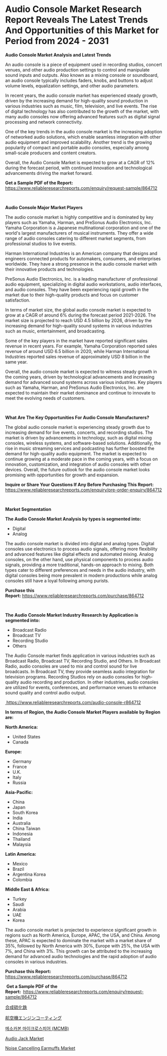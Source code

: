 <p><h1>Audio Console Market Research Report Reveals The Latest Trends And Opportunities of this Market for Period from 2024 - 2031</h1></p><p><strong>Audio Console Market Analysis and Latest Trends</strong></p>
<p><p>An audio console is a piece of equipment used in recording studios, concert venues, and other audio production settings to control and manipulate sound inputs and outputs. Also known as a mixing console or soundboard, an audio console typically includes faders, knobs, and buttons to adjust volume levels, equalization settings, and other audio parameters.</p><p>In recent years, the audio console market has experienced steady growth, driven by the increasing demand for high-quality sound production in various industries such as music, film, television, and live events. The rise of digital technology has also contributed to the growth of the market, with many audio consoles now offering advanced features such as digital signal processing and network connectivity.</p><p>One of the key trends in the audio console market is the increasing adoption of networked audio solutions, which enable seamless integration with other audio equipment and improved scalability. Another trend is the growing popularity of compact and portable audio consoles, especially among small-scale producers and content creators.</p><p>Overall, the Audio Console Market is expected to grow at a CAGR of 12% during the forecast period, with continued innovation and technological advancements driving the market forward.</p></p>
<p><strong>Get a Sample PDF of the Report:&nbsp;</strong> <a href="https://www.reliableresearchreports.com/enquiry/request-sample/864712">https://www.reliableresearchreports.com/enquiry/request-sample/864712</a></p>
<p>&nbsp;</p>
<p><strong>Audio Console Major Market Players</strong></p>
<p><p>The audio console market is highly competitive and is dominated by key players such as Yamaha, Harman, and PreSonus Audio Electronics, Inc. Yamaha Corporation is a Japanese multinational corporation and one of the world's largest manufacturers of musical instruments. They offer a wide range of audio consoles catering to different market segments, from professional studios to live events.</p><p>Harman International Industries is an American company that designs and engineers connected products for automakers, consumers, and enterprises worldwide. They have a strong presence in the audio console market with their innovative products and technologies.</p><p>PreSonus Audio Electronics, Inc. is a leading manufacturer of professional audio equipment, specializing in digital audio workstations, audio interfaces, and audio consoles. They have been experiencing rapid growth in the market due to their high-quality products and focus on customer satisfaction.</p><p>In terms of market size, the global audio console market is expected to grow at a CAGR of around 6% during the forecast period 2021-2026. The market size is projected to reach USD 4.5 billion by 2026, driven by the increasing demand for high-quality sound systems in various industries such as music, entertainment, and broadcasting.</p><p>Some of the key players in the market have reported significant sales revenue in recent years. For example, Yamaha Corporation reported sales revenue of around USD 6.5 billion in 2020, while Harman International Industries reported sales revenue of approximately USD 8 billion in the same year.</p><p>Overall, the audio console market is expected to witness steady growth in the coming years, driven by technological advancements and increasing demand for advanced sound systems across various industries. Key players such as Yamaha, Harman, and PreSonus Audio Electronics, Inc. are expected to maintain their market dominance and continue to innovate to meet the evolving needs of customers.</p></p>
<p>&nbsp;</p>
<p><strong>What Are The Key Opportunities For Audio Console Manufacturers?</strong></p>
<p><p>The global audio console market is experiencing steady growth due to increasing demand for live events, concerts, and recording studios. The market is driven by advancements in technology, such as digital mixing consoles, wireless systems, and software-based solutions. Additionally, the rise in music streaming services and podcasting has further boosted the demand for high-quality audio equipment. The market is expected to continue growing at a moderate pace in the coming years, with a focus on innovation, customization, and integration of audio consoles with other devices. Overall, the future outlook for the audio console market looks promising with opportunities for growth and expansion.</p></p>
<p><strong>Inquire or Share Your Questions If Any Before Purchasing This Report:</strong> <a href="https://www.reliableresearchreports.com/enquiry/pre-order-enquiry/864712">https://www.reliableresearchreports.com/enquiry/pre-order-enquiry/864712</a></p>
<p>&nbsp;</p>
<p><strong>Market Segmentation</strong></p>
<p><strong>The Audio Console Market Analysis by types is segmented into:</strong></p>
<p><ul><li>Digital</li><li>Analog</li></ul></p>
<p><p>The audio console market is divided into digital and analog types. Digital consoles use electronics to process audio signals, offering more flexibility and advanced features like digital effects and automated mixing. Analog consoles, on the other hand, use physical components to process audio signals, providing a more traditional, hands-on approach to mixing. Both types cater to different preferences and needs in the audio industry, with digital consoles being more prevalent in modern productions while analog consoles still have a loyal following among purists.</p></p>
<p><strong>Purchase this Report:&nbsp;</strong><a href="https://www.reliableresearchreports.com/purchase/864712">https://www.reliableresearchreports.com/purchase/864712</a></p>
<p>&nbsp;</p>
<p><strong>The Audio Console Market Industry Research by Application is segmented into:</strong></p>
<p><ul><li>Broadcast Radio</li><li>Broadcast TV</li><li>Recording Studio</li><li>Others</li></ul></p>
<p><p>The Audio Console market finds application in various industries such as Broadcast Radio, Broadcast TV, Recording Studio, and Others. In Broadcast Radio, audio consoles are used to mix and control sound for live broadcasts. In Broadcast TV, they provide seamless audio integration for television programs. Recording Studios rely on audio consoles for high-quality audio recording and production. In other industries, audio consoles are utilized for events, conferences, and performance venues to enhance sound quality and control audio output.</p></p>
<p><a href="https://www.reliableresearchreports.com/audio-console-r864712">&nbsp;https://www.reliableresearchreports.com/audio-console-r864712</a></p>
<p><strong>In terms of Region, the Audio Console Market Players available by Region are:</strong></p>
<p>
    <p> <strong> North America: </strong>
        <ul>
            <li>United States</li>
            <li>Canada</li>
        </ul>
        </p> 
    <p> <strong> Europe: </strong>
        <ul>
            <li>Germany</li>
            <li>France</li>
            <li>U.K.</li>
            <li>Italy</li>
            <li>Russia</li>
        </ul>
        </p> 
    <p> <strong> Asia-Pacific: </strong>
        <ul>
            <li>China</li>
            <li>Japan</li>
            <li>South Korea</li>
            <li>India</li>
            <li>Australia</li>
            <li>China Taiwan</li>
            <li>Indonesia</li>
            <li>Thailand</li>
            <li>Malaysia</li>
        </ul>
        </p> 
    <p> <strong> Latin America: </strong>
        <ul>
            <li>Mexico</li>
            <li>Brazil</li>
            <li>Argentina Korea</li>
            <li>Colombia</li>
        </ul>
        </p> 
    <p> <strong> Middle East & Africa: </strong>
        <ul>
            <li>Turkey</li>
            <li>Saudi</li>
            <li>Arabia</li>
            <li>UAE</li>
            <li>Korea</li>
        </ul>
    </p>
    </p>
<p><p>The audio console market is projected to experience significant growth in regions such as North America, Europe, APAC, the USA, and China. Among these, APAC is expected to dominate the market with a market share of 35%, followed by North America with 30%, Europe with 25%, the USA with 7%, and China with 3%. This growth can be attributed to the increasing demand for advanced audio technologies and the rapid adoption of audio consoles in various industries.</p></p>
<p><strong>Purchase this Report: </strong><a href="https://www.reliableresearchreports.com/purchase/864712">https://www.reliableresearchreports.com/purchase/864712</a></p>
<p>&nbsp;<strong>Get a Sample PDF of the Report:&nbsp;&nbsp;</strong><a href="https://www.reliableresearchreports.com/enquiry/request-sample/864712">https://www.reliableresearchreports.com/enquiry/request-sample/864712</a></p>
<p><strong></strong></p>
<p><p><a href="https://github.com/dandier2003/Market-Research-Report-List-2/blob/main/6302611141436.md">合成硫化鉄</a></p><p><a href="https://github.com/lily-u-genius/Market-Research-Report-List-2/blob/main/6899455141437.md">航空機エンジンコーティング</a></p><p><a href="https://github.com/mithunmistry2258/Market-Research-Report-List-1/blob/main/5238549149287.md">메소카본 마이크로스피어 (MCMB)</a></p><p><a href="https://github.com/AKSHATREPORTPRIME/Market-Research-Report-List-5/blob/main/audio-jack-market.md">Audio Jack Market</a></p><p><a href="https://github.com/riwar777/Market-Research-Report-List-1/blob/main/noise-cancelling-earmuffs-market.md">Noise Cancelling Earmuffs Market</a></p></p>